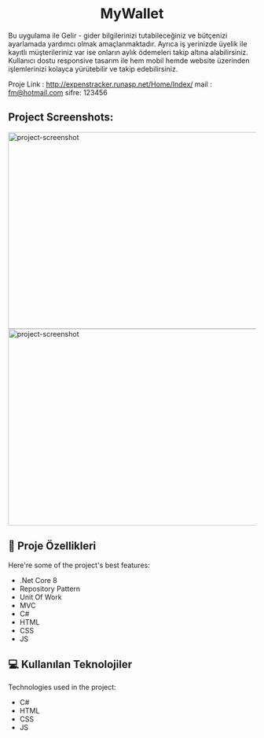<h1 align="center" id="title">MyWallet</h1>

<p id="description">Bu uygulama ile Gelir - gider bilgilerinizi tutabileceğiniz ve bütçenizi ayarlamada yardımcı olmak amaçlanmaktadır. Ayrıca iş yerinizde üyelik ile kayıtlı müşterileriniz var ise onların aylık ödemeleri takip altına alabilirsiniz. Kullanıcı dostu responsive tasarım ile hem mobil hemde website üzerinden işlemlerinizi kolayca yürütebilir ve takip edebilirsiniz.</p>

Proje Link : http://expenstracker.runasp.net/Home/Index/
mail : fm@hotmail.com
sifre: 123456

<h2>Project Screenshots:</h2>

<img src="https://r.resimlink.com/OT3WzU-.png" alt="project-screenshot" width="750" height="400/">
<img src="https://i.hizliresim.com/pgm41mm.png" alt="project-screenshot" width="750" height="400/">

  
  
<h2>🧐 Proje Özellikleri</h2>

Here're some of the project's best features:

*   .Net Core 8
*   Repository Pattern
*   Unit Of Work
*   MVC
*   C#
*   HTML
*   CSS
*   JS

  
<h2>💻 Kullanılan Teknolojiler</h2>

Technologies used in the project:

*   C#
*   HTML
*   CSS
*   JS
